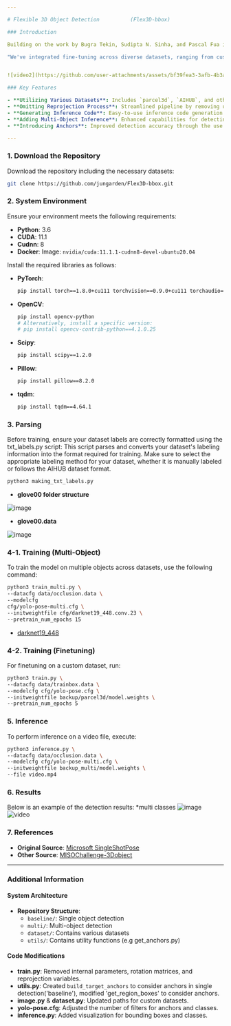 ```yaml
---

# Flexible 3D Object Detection          (Flex3D-bbox)

### Introduction

Building on the work by Bugra Tekin, Sudipta N. Sinha, and Pascal Fua in "Real-Time Seamless Single Shot 6D Object Pose Prediction" (CVPR 2018), this implementation enhances the original framework to better address everyday object detection tasks.   [Paper](http://openaccess.thecvf.com/content_cvpr_2018/papers/Tekin_Real-Time_Seamless_Single_CVPR_2018_paper.pdf)

"We've integrated fine-tuning across diverse datasets, ranging from custom-labeled data to standard benchmarks, with seamless conversion into a unified labeling format. The system supports multiple input types, including images, videos, and even webcam feeds, and is optimized for robust multi-object and multi-class inference. These enhancements make the method highly adaptable and effective for a wide range of real-world applications."


![video2](https://github.com/user-attachments/assets/bf39fea3-3afb-4b3a-aca9-0a6a4da62ab0)

### Key Features

- **Utilizing Various Datasets**: Includes `parcel3d`, `AIHUB`, and other "manually labeled" custom datasets.
- **Omitting Reprojection Process**: Streamlined pipeline by removing unnecessary reprojection.
- **Generating Inference Code**: Easy-to-use inference code generation.
- **Adding Multi-Object Inference**: Enhanced capabilities for detecting multiple objects simultaneously.
- **Introducing Anchors**: Improved detection accuracy through the use of anchors.

---
```


### 1. Download the Repository

Download the repository including the necessary datasets:

```sh
git clone https://github.com/jungarden/Flex3D-bbox.git
```

### 2. System Environment

Ensure your environment meets the following requirements:

- **Python**: 3.6
- **CUDA**: 11.1
- **Cudnn**: 8
- **Docker**: Image: `nvidia/cuda:11.1.1-cudnn8-devel-ubuntu20.04`

Install the required libraries as follows:

- **PyTorch**:

    ```sh
    pip install torch==1.8.0+cu111 torchvision==0.9.0+cu111 torchaudio==0.8.0 -f https://download.pytorch.org/whl/torch_stable.html
    ```

- **OpenCV**:

    ```sh
    pip install opencv-python
    # Alternatively, install a specific version:
    # pip install opencv-contrib-python==4.1.0.25
    ```

- **Scipy**:

    ```sh
    pip install scipy==1.2.0
    ```

- **Pillow**:

    ```sh
    pip install pillow==8.2.0
    ```

- **tqdm**:

    ```sh
    pip install tqdm==4.64.1
    ```

### 3. Parsing

Before training, ensure your dataset labels are correctly formatted using the txt_labels.py script: This script parses and converts your dataset's labeling information into the format required for training. Make sure to select the appropriate labeling method for your dataset, whether it is manually labeled or follows the AIHUB dataset format.

```sh
python3 making_txt_labels.py
```
- **glove00 folder structure**

  
![image](https://github.com/user-attachments/assets/f66df63c-ecd4-43d1-9d33-7c676b6d6eb6)

- **glove00.data**

  
![image](https://github.com/user-attachments/assets/723c7cde-43e7-442a-8b76-dd37cba33793) 


### 4-1. Training (Multi-Object)

To train the model on multiple objects across datasets, use the following command:

```sh
python3 train_multi.py \
--datacfg data/occlusion.data \
--modelcfg
cfg/yolo-pose-multi.cfg \
--initweightfile cfg/darknet19_448.conv.23 \ 
--pretrain_num_epochs 15
```
* [darknet19_448](https://drive.google.com/file/d/1ZSeyHe5RM6KxZ-PEecNIB3EnkV-7n1RY/view?usp=sharing)
### 4-2. Training (Finetuning)

For finetuning on a custom dataset, run:

```sh
python3 train.py \
--datacfg data/trainbox.data \
--modelcfg cfg/yolo-pose.cfg \
--initweightfile backup/parcel3d/model.weights \
--pretrain_num_epochs 5
```

### 5. Inference

To perform inference on a video file, execute:

```sh
python3 inference.py \
--datacfg data/occlusion.data \
--modelcfg cfg/yolo-pose-multi.cfg \
--initweightfile backup_multi/model.weights \
--file video.mp4
```

### 6. Results

Below is an example of the detection results:
*multi classes
![image](https://github.com/user-attachments/assets/80527fda-cfbc-41ae-b5b3-88779a124084)
![video](https://github.com/user-attachments/assets/43aae97d-c3c4-428c-a886-c2a883a1bf1d)

### 7. References

- **Original Source**: [Microsoft SingleShotPose](https://github.com/microsoft/singleshotpose)
- **Other Source**: [MISOChallenge-3Dobject](https://github.com/DatathonInfo/MISOChallenge-3Dobject)

---

### Additional Information

#### System Architecture
- **Repository Structure**:
  - `baseline/`: Single object detection
  - `multi/`: Multi-object detection
  - `dataset/`: Contains various datasets
  - `utils/`: Contains utility functions (e.g get_anchors.py)

#### Code Modifications

- **train.py**: Removed internal parameters, rotation matrices, and reprojection variables.
- **utils.py**: Created `build_target_anchors` to consider anchors in single detection('baseline'), modified 'get_region_boxes' to consider anchors.
- **image.py** & **dataset.py**: Updated paths for custom datasets.
- **yolo-pose.cfg**: Adjusted the number of filters for anchors and classes.
- **inference.py**: Added visualization for bounding boxes and classes.
